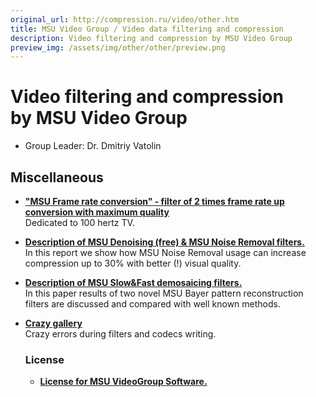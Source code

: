 ```yaml
---
original_url: http://compression.ru/video/other.htm
title: MSU Video Group / Video data filtering and compression
description: Video filtering and compression by MSU Video Group
preview_img: /assets/img/other/other/preview.png
---
```


# Video filtering and compression<br/>by MSU Video Group

* Group Leader: Dr. Dmitriy Vatolin

<span id="other"></span>

## Miscellaneous

-   **["MSU Frame rate conversion" - filter of 2 times frame rate up
    conversion with maximum
    quality](/other/frame-rate-conversion.html)**  
    Dedicated to 100 hertz TV.
-   **[Description of MSU Denoising (free) & MSU Noise Removal
    filters.](http://compression.ru/video/denoising/msu_denoising.pdf)**  
    In this report we show how MSU Noise Removal usage can increase
    compression up to 30% with better (!) visual quality.
-   **[Description of MSU Slow&Fast demosaicing
    filters.](http://compression.ru/video/demosaicing/msu_demosaicing_filters.pdf)**  
    In this paper results of two novel MSU Bayer pattern reconstruction
    filters are discussed and compared with well known methods.
-   **[Crazy
    gallery](/video_filters/crazy-gallery.html)**  
    Crazy errors during filters and codecs writing.

    ### License

     -   **[License for MSU VideoGroup
        Software.](http://compression.ru/video/license.txt)**


